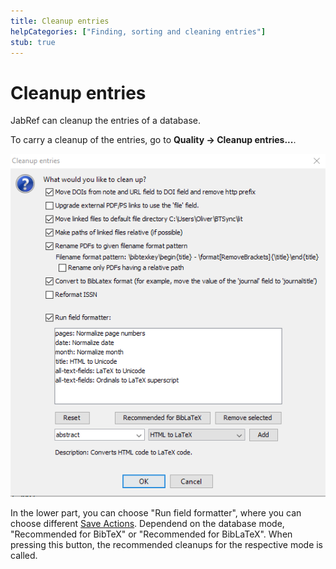 ```yaml
---
title: Cleanup entries
helpCategories: ["Finding, sorting and cleaning entries"]
stub: true
---
```


# Cleanup entries

JabRef can cleanup the entries of a database.

To carry a cleanup of the entries, go to **Quality → Cleanup entries...**.

![Screenshot for Cleanup Entries](./images/CleanupEntries.png)

In the lower part, you can choose "Run field formatter", where you can choose different [Save Actions](SaveActions).
Dependend on the database mode, "Recommended for BibTeX" or "Recommended for BibLaTeX".
When pressing this button, the recommended cleanups for the respective mode is called.
